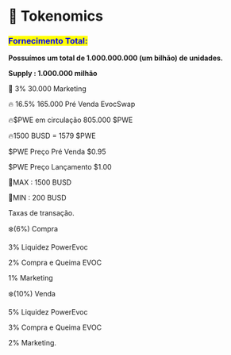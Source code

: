 # 🎯 Tokenomics

### <mark style="color:purple;"><mark style="color:blue;">Fornecimento Total:<mark style="color:blue;"></mark>

**Possuímos um total de 1.000.000.000 (um bilhão) de unidades.**

**Supply : 1.000.000 milhão**&#x20;

🚀 3% 30.000 Marketing&#x20;

🔥 16.5% 165.000 Pré Venda EvocSwap



🔥$PWE em circulação 805.000 $PWE

🔥1500 BUSD = 1579 $PWE



$PWE Preço Pré Venda $0.95

$PWE Preço Lançamento $1.00

💸MAX : 1500 BUSD&#x20;

💸MIN : 200 BUSD



Taxas de transação.&#x20;

❄️(6%) Compra&#x20;

3% Liquidez PowerEvoc&#x20;

2% Compra e Queima EVOC&#x20;

1% Marketing

❄️(10%) Venda&#x20;

5% Liquidez PowerEvoc&#x20;

3% Compra e Queima EVOC&#x20;

2% Marketing.
